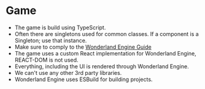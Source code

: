 # Game

-   The game is build using TypeScript.
-   Often there are singletons used for common classes. If a component is a Singleton; use that instance.
-   Make sure to comply to the [Wonderland Engine Guide](./wonderland-instructions.md)
-   The game uses a custom React implementation for Wonderland Engine, REACT-DOM is not used.
-   Everything, including the UI is rendered through Wonderland Engine.
-   We can't use any other 3rd party libraries.
-   Wonderland Engine uses ESBuild for building projects.

